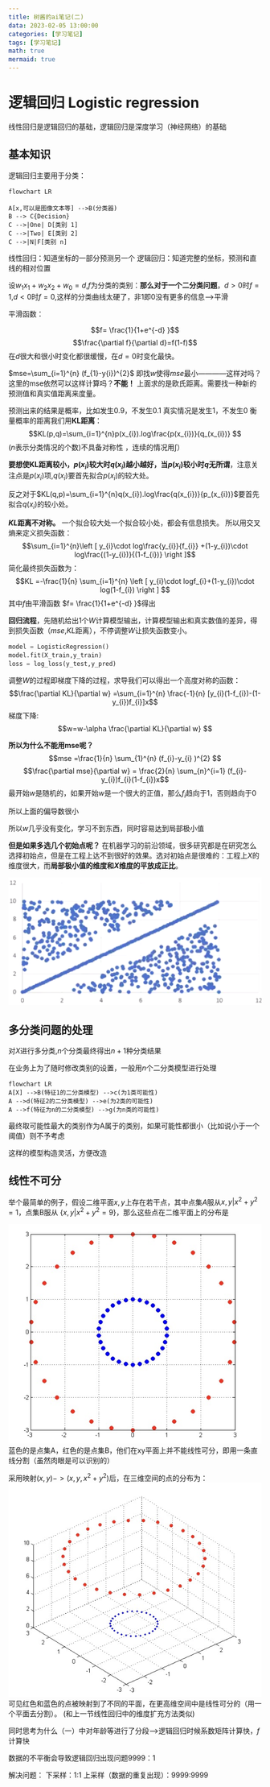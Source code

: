```yaml
---
title: 树酱的ai笔记(二)
data: 2023-02-05 13:00:00
categories: [学习笔记]
tags: [学习笔记]
math: true
mermaid: true
---
```


# 逻辑回归 Logistic regression
线性回归是逻辑回归的基础，逻辑回归是深度学习（神经网络）的基础

## 基本知识
逻辑回归主要用于分类：

```mermaid
flowchart LR

A[x,可以是图像文本等] -->B(分类器)
B --> C{Decision}
C -->|One| D[类别 1]
C -->|Two| E[类别 2]
C -->|N|F[类别 n]
```

线性回归：知道坐标的一部分预测另一个
逻辑回归：知道完整的坐标，预测和直线的相对位置

设$w_{1}x_{1}+w_{2}x_{2}+w_0=d$,$f$为分类的类别：**那么对于一个二分类问题**，$d>0$时$f=1$,$d<0$时$f=0$,这样的分类曲线太硬了，非1即0没有更多的信息——>平滑

平滑函数：

$$f= \frac{1}{1+e^{-d} }$$
$$\frac{\partial f}{\partial d}=f(1-f)$$ 
在$d$很大和很小时变化都很缓慢，在$d=0$时变化最快。

$mse=\sum_{i=1}^{n} (f_{1}-y{i})^{2}$
即找$w$使得$mse$最小————这样对吗？这里的mse依然可以这样计算吗？**不能！** 上面求的是欧氏距离。需要找一种新的预测值和真实值距离来度量。

预测出来的结果是概率，比如发生0.9，不发生0.1
真实情况是发生1，不发生0
衡量概率的距离我们用**KL距离**：
$$KL(p,q)=\sum_{i=1}^{n}p(x_{i}).log\frac{p(x_{i})}{q_(x_{i})} $$ 
($n$表示分类情况的个数)不具备对称性
，连续的情况用$\int$）

**要想使KL距离较小，$p(x_{i})$较大时$q({x_{i})}$越小越好，当$p(x_{i})$较小时$q$无所谓**，注意关注点是$p(x_{i})$项,$q(x_{i})$要首先拟合$p(x_{i})$的较大处。

反之对于$KL(q,p)=\sum_{i=1}^{n}q(x_{i}).log\frac{q(x_{i})}{p_(x_{i})}$要首先拟合$q(x_{i})$的较小处。

**$KL$距离不对称。** 一个拟合较大处一个拟合较小处，都会有信息损失。
所以用交叉熵来定义损失函数：
$$\sum_{i=1}^{n}\left [ y_{i}\cdot log\frac{y_{i}}{f_{i}} +(1-y_{i})\cdot log\frac{(1-y_{i})}{(1-f_{i})} \right ]$$
简化最终损失函数为：
$$KL =-\frac{1}{n} \sum_{i=1}^{n} \left [ y_{i}\cdot logf_{i}+(1-y_{i})\cdot log(1-f_{i}) \right ] $$
其中$f$由平滑函数 $f= \frac{1}{1+e^{-d} }$得出

**回归流程**，先随机给出1个$W$计算模型输出，计算模型输出和真实数值的差异，得到损失函数（$mse$,$KL$距离），不停调整$W$让损失函数变小。

```python
model = LogisticRegression()
model.fit(X_train,y_train)
loss = log_loss(y_test,y_pred)
```
调整$W$的过程即梯度下降的过程，求导我们可以得出一个高度对称的函数：
$$\frac{\partial KL}{\partial w} =\sum_{i=1}^{n} \frac{-1}{n} [y_{i}(1-f_{i})-(1-y_{i})f_{i}]x$$
梯度下降:
$$w=w-\alpha \frac{\partial KL}{\partial w} $$

**所以为什么不能用mse呢？**
$$mse =\frac{1}{n} \sum_{1}^{n} (f_{i}-y_{i} )^{2} $$
$$\frac{\partial mse}{\partial w} = \frac{2}{n} \sum_{n}^{i=1} (f_{i}-y_{i})f_{i}(1-f_{i})x$$
最开始$w$是随机的，如果开始$w$是一个很大的正值，那么$f_{i}$趋向于1，否则趋向于0

所以上面的偏导数很小

所以$w$几乎没有变化，学习不到东西，同时容易达到局部极小值

**但是如果多选几个初始点呢？** 在机器学习的前沿领域，很多研究都是在研究怎么选择初始点，但是在工程上达不到很好的效果。选对初始点是很难的：工程上$X$的维度很大，而**局部极小值的维度和$X$维度的平放成正比**。

![fig1](https://github.com/babytreemi/markdownpicture/blob/main/WeChatb099309c019d9645af7a62e0d800e9ff.png?raw=true)

## 多分类问题的处理
对$X$进行多分类,$n$个分类最终得出$n+1$种分类结果

在业务上为了随时修改类别的设置，一般用$n$个二分类模型进行处理

```mermaid
flowchart LR
A[X] -->B(特征1的二分类模型) -->c(为1类可能性)
A -->d(特征2的二分类模型) -->e(为2类的可能性)
A -->f(特征为n的二分类模型) -->g(为n类的可能性)
```
最终取可能性最大的类别作为A属于的类别，如果可能性都很小（比如说小于一个阈值）则不予考虑

这样的模型构造灵活，方便改造

## 线性不可分
举个最简单的例子，假设二维平面$x,y$上存在若干点，其中点集$A$服从${x,y|x^2+y^2=1}$，点集B服从
$\left \{ x,y|x^2+y^2=9\right \}$，那么这些点在二维平面上的分布是

![fig2](https://github.com/babytreemi/markdownpicture/blob/main/1049551675920243_.pic.jpg?raw=true)
蓝色的是点集A，红色的是点集B，他们在xy平面上并不能线性可分，即用一条直线分割（虽然肉眼是可以识别的）

采用映射$(x,y)->(x,y,x^2+y^2)$后，在三维空间的点的分布为：
![fig3](https://github.com/babytreemi/markdownpicture/blob/main/1049561675920260_.pic.jpg?raw=true)
可见红色和蓝色的点被映射到了不同的平面，在更高维空间中是线性可分的（用一个平面去分割）。
(和上一节线性回归中的维度扩充方法类似)

同时思考为什么（一）中对年龄等进行了分段-->逻辑回归时候系数矩阵计算快，$f$计算快

数据的不平衡会导致逻辑回归出现问题9999：1

解决问题：
下采样：1:1
上采样（数据的重复出现）：9999:9999

